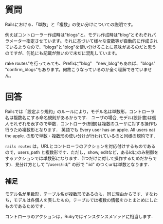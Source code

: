 # 質問

Railsにおける、「単数」と「複数」の使い分けについての説明です。

例えばコントローラー作成時は"blogs"と、モデル作成時は"blog”とそれぞれパラメーター指定させています。それに基づいて様々な変数等が自動的に作成されているようなので、"blogs"と"blog"を使い分けることに意味があるのだと思うのですが、何処にも記載が無いので未だに混乱しています。

rake routes"を行ってみても、Prefixに"blog"　”new_blog"もあれば、"blogs" "confirm_blogs"もあります。何故こうなっているのか全く理解できていません。

# 回答

Railsでは「設定より規約」のルールにより，モデル名は単数形，コントローラ名は複数名にする命名規則があるからです．
ユーザの場合, モデル(設計書)は個人それぞれを表すので単数．コントローラ(制御)は複数のユーザに対する操作も行うため複数形となります．
英語でも Every user has an apple. All users eat the apple. の形で単数・複数形の使い分けが行われているのと同様の規約です．

`rails routes` は，URLとコントローラのアクションを対応付けするものであるので，users_path と複数形です．ただし，show, editなど，あるidにのみ制御をするアクションでは単数形になります．(1つだけに対して操作するためだからです)．見分け方として "/users/:id/" の形で ":id" のつくurlは単数となります． 

## 補足

モデル名が単数形，テーブル名が複数形であるのも，同じ理由からです．すなわち，モデルは各個人を表したもの，テーブルでは複数の情報をひとまとめにしたものであるためです．

コントローラのアクションは，Rubyではインスタンスメソッドに相当します．
